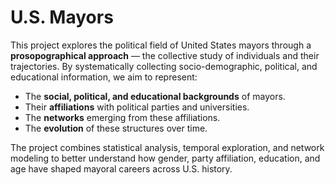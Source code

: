 # U.S. Mayors

This project explores the political field of United States mayors through a **prosopographical approach** — the collective study of individuals and their trajectories. By systematically collecting socio-demographic, political, and educational information, we aim to represent:

- The **social, political, and educational backgrounds** of mayors.
- Their **affiliations** with political parties and universities.
- The **networks** emerging from these affiliations.
- The **evolution** of these structures over time.

The project combines statistical analysis, temporal exploration, and network modeling to better understand how gender, party affiliation, education, and age have shaped mayoral careers across U.S. history.
